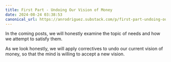 ```yaml
---
title: First Part - Undoing Our Vision of Money
date: 2024-08-24 03:38:53
canonical_url: https://anrodriguez.substack.com/p/first-part-undoing-our-vision-of-moneyhtml
---
```

In the coming posts, we will honestly examine the topic of needs and how we attempt to satisfy them.

As we look honestly, we will apply correctives to undo our current vision of money, so that the mind is willing to accept a new vision.
